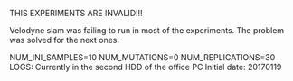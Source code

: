 THIS EXPERIMENTS ARE INVALID!!!

Velodyne slam was failing to run in most of the experiments. 
The problem was solved for the next ones.

NUM_INI_SAMPLES=10
NUM_MUTATIONS=0
NUM_REPLICATIONS=30
LOGS: 
Currently in the second HDD of the office PC 
Initial date: 20170119
